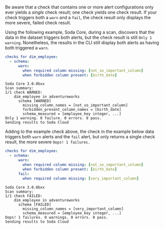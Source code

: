 Be aware that a check that contains one or more alert configurations only ever yields a *single* check result; one check yields one check result. If your check triggers both a `warn` and a `fail`, the check result only displays the more severe, failed check result. 

Using the following example, Soda Core, during a scan, discovers that the data in the dataset triggers both alerts, but the check result is still `Only 1 warning`. Nonetheless, the results in the CLI still display both alerts as having both triggered a `warn`.

```yaml
checks for dim_employee:
  - schema:
      warn:
        when required column missing: [not_so_important_column]
        when forbidden column present: [birth_date]
```
```shell
Soda Core 3.0.0bxx
Scan summary:
1/1 check WARNED: 
    dim_employee in adventureworks
      schema [WARNED]
        missing_column_names = [not_so_important_column]
        forbidden_present_column_names = [birth_date]
        schema_measured = [employee_key integer, ...]
Only 1 warning. 0 failure. 0 errors. 0 pass.
Sending results to Soda Cloud
```

Adding to the example check above, the check in the example below data triggers both `warn` alerts and the `fail` alert, but only returns a single check result, the more severe `Oops! 1 failures.`

```yaml
checks for dim_employee:
  - schema:
      warn:
        when required column missing: [not_so_important_column]
        when forbidden column present: [birth_date]
      fail:
        when required column missing: [very_important_column]
```
```shell
Soda Core 3.0.0bxx
Scan summary:
1/1 check FAILED: 
    dim_employee in adventureworks
      schema [FAILED]
        missing_column_names = [very_important_column]
        schema_measured = [employee_key integer, ...]
Oops! 1 failures. 0 warnings. 0 errors. 0 pass.
Sending results to Soda Cloud
```